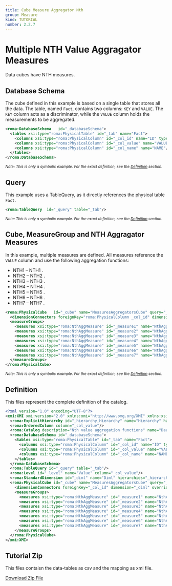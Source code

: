 ```yaml
---
title: Cube Measure Aggregator Nth
group: Measure
kind: TUTORIAL
number: 2.2.7
---
```

# Multiple NTH Value Aggragator Measures

Data cubes have NTH measures.


## Database Schema

The cube defined in this example is based on a single table that stores all the data. The table, named `Fact`, contains two columns: `KEY` and `VALUE`. The `KEY` column acts as a discriminator, while the `VALUE` column holds the measurements to be aggregated.


```xml
<roma:DatabaseSchema   id="_databaseSchema">
  <tables xsi:type="roma:PhysicalTable" id="_tab" name="Fact">
    <columns xsi:type="roma:PhysicalColumn" id="_col_id" name="ID" type="Integer"/>
    <columns xsi:type="roma:PhysicalColumn" id="_col_value" name="VALUE" type="Integer"/>
    <columns xsi:type="roma:PhysicalColumn" id="_col_name" name="NAME"/>
  </tables>
</roma:DatabaseSchema>

```
*<small>Note: This is only a symbolic example. For the exact definition, see the [Definition](#definition) section.</small>*
## Query

This example uses a TableQuery, as it directly references the physical table `Fact`.


```xml
<roma:TableQuery  id="_query" table="_tab"/>

```
*<small>Note: This is only a symbolic example. For the exact definition, see the [Definition](#definition) section.</small>*
## Cube, MeasureGroup and NTH Aggragator Measures

In this example, multiple measures are defined. All measures reference the `VALUE` column and use the following aggregation functions:
- NTH1 – NTH1 .
- NTH2 – NTH2 .
- NTH3 – NTH3 .
- NTH4 – NTH4 .
- NTH5 – NTH5 .
- NTH6 – NTH6 .
- NTH7 – NTH7 .


```xml
<roma:PhysicalCube   id="_cube" name="MeasuresAggregatorsCube" query="_query">
  <dimensionConnectors foreignKey="roma:PhysicalColumn _col_id" dimension="roma:StandardDimension _diml" overrideDimensionName="Dim" id="_dc_dim"/>
  <measureGroups>
    <measures xsi:type="roma:NthAggMeasure" id="_measure1" name="NthAgg1" column="_col_value" orderByColumns="/1" n="1"/>
    <measures xsi:type="roma:NthAggMeasure" id="_measure2" name="NthAgg2" column="_col_value" orderByColumns="/1" n="2"/>
    <measures xsi:type="roma:NthAggMeasure" id="_measure3" name="NthAgg3" column="_col_value" orderByColumns="/1" n="3"/>
    <measures xsi:type="roma:NthAggMeasure" id="_measure4" name="NthAgg4" column="_col_value" orderByColumns="/1" n="4"/>
    <measures xsi:type="roma:NthAggMeasure" id="_measure5" name="NthAgg5" column="_col_value" orderByColumns="/1" n="5"/>
    <measures xsi:type="roma:NthAggMeasure" id="_measure6" name="NthAgg6" column="_col_value" orderByColumns="/1" n="6"/>
    <measures xsi:type="roma:NthAggMeasure" id="_measure7" name="NthAgg7" column="_col_value" orderByColumns="/1" n="7"/>
  </measureGroups>
</roma:PhysicalCube>

```
*<small>Note: This is only a symbolic example. For the exact definition, see the [Definition](#definition) section.</small>*

## Definition

This files represent the complete definition of the catalog.

```xml
<?xml version="1.0" encoding="UTF-8"?>
<xmi:XMI xmi:version="2.0" xmlns:xmi="http://www.omg.org/XMI" xmlns:xsi="http://www.w3.org/2001/XMLSchema-instance" xmlns:roma="https://www.daanse.org/spec/org.eclipse.daanse.rolap.mapping">
  <roma:ExplicitHierarchy id="_hierarchy_Hierarchy" name="Hierarchy" hasAll="false" primaryKey="_col_id" query="_query" levels="_level"/>
  <roma:OrderedColumn column="_col_value"/>
  <roma:Catalog description="Nth value aggregation functions" name="Daanse Tutorial - Cube Measure Aggregator Nth" cubes="_cube" dbschemas="_databaseSchema"/>
  <roma:DatabaseSchema id="_databaseSchema">
    <tables xsi:type="roma:PhysicalTable" id="_tab" name="Fact">
      <columns xsi:type="roma:PhysicalColumn" id="_col_id" name="ID" type="Integer"/>
      <columns xsi:type="roma:PhysicalColumn" id="_col_value" name="VALUE" type="Integer"/>
      <columns xsi:type="roma:PhysicalColumn" id="_col_name" name="NAME"/>
    </tables>
  </roma:DatabaseSchema>
  <roma:TableQuery id="_query" table="_tab"/>
  <roma:Level id="_level" name="Value" column="_col_value"/>
  <roma:StandardDimension id="_diml" name="Diml" hierarchies="_hierarchy_Hierarchy"/>
  <roma:PhysicalCube id="_cube" name="MeasuresAggregatorsCube" query="_query">
    <dimensionConnectors foreignKey="_col_id" dimension="_diml" overrideDimensionName="Dim" id="_dc_dim"/>
    <measureGroups>
      <measures xsi:type="roma:NthAggMeasure" id="_measure1" name="NthAgg1" column="_col_value" orderByColumns="/1" n="1"/>
      <measures xsi:type="roma:NthAggMeasure" id="_measure2" name="NthAgg2" column="_col_value" orderByColumns="/1" n="2"/>
      <measures xsi:type="roma:NthAggMeasure" id="_measure3" name="NthAgg3" column="_col_value" orderByColumns="/1" n="3"/>
      <measures xsi:type="roma:NthAggMeasure" id="_measure4" name="NthAgg4" column="_col_value" orderByColumns="/1" n="4"/>
      <measures xsi:type="roma:NthAggMeasure" id="_measure5" name="NthAgg5" column="_col_value" orderByColumns="/1" n="5"/>
      <measures xsi:type="roma:NthAggMeasure" id="_measure6" name="NthAgg6" column="_col_value" orderByColumns="/1" n="6"/>
      <measures xsi:type="roma:NthAggMeasure" id="_measure7" name="NthAgg7" column="_col_value" orderByColumns="/1" n="7"/>
    </measureGroups>
  </roma:PhysicalCube>
</xmi:XMI>

```



## Tutorial Zip
This files contaisn the data-tables as csv and the mapping as xmi file.

<a href="./zip/tutorial.cube.measure.aggregator.nth.zip" download>Download Zip File</a>
